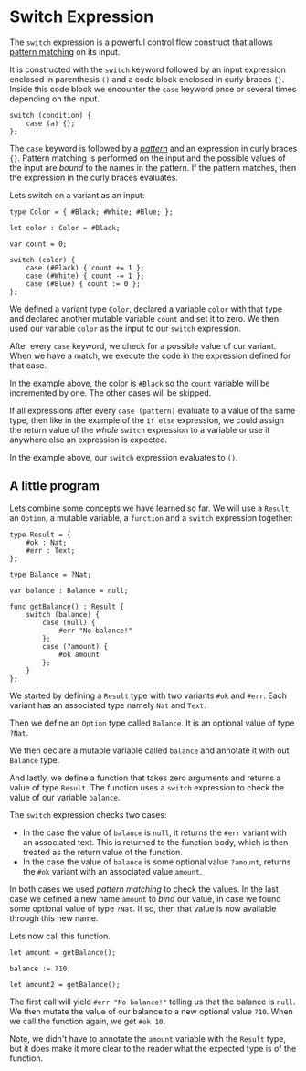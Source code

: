 # Switch Expression
The `switch` expression is a powerful control flow construct that allows [pattern matching](/common-programming-concepts/pattern-matching.html) on its input. 

It is constructed with the `switch` keyword followed by an input expression enclosed in parenthesis `()` and a code block enclosed in curly braces `{}`. Inside this code block we encounter the `case` keyword once or several times depending on the input. 

```motoko
switch (condition) {
    case (a) {};
};
```

The `case` keyword is followed by a *[pattern](/common-programming-concepts/pattern-matching.html)* and an expression in curly braces `{}`. Pattern matching is performed on the input and the possible values of the input are *bound* to the names in the pattern. If the pattern matches, then the expression in the curly braces evaluates. 

Lets switch on a variant as an input:

```motoko
type Color = { #Black; #White; #Blue; };

let color : Color = #Black;

var count = 0;

switch (color) {
    case (#Black) { count += 1 };
    case (#White) { count -= 1 };
    case (#Blue) { count := 0 };
};
```

We defined a variant type `Color`, declared a variable `color` with that type and declared another mutable variable `count` and set it to zero. We then used our variable `color` as the input to our `switch` expression.

After every `case` keyword, we check for a possible value of our variant. When we have a match, we execute the code in the expression defined for that case.

In the example above, the color is `#Black` so the `count` variable will be incremented by one. The other cases will be skipped. 

If all expressions after every `case (pattern)` evaluate to a value of the same type, then like in the example of the `if else` expression, we could assign the return value of the *whole* `switch` expression to a variable or use it anywhere else an expression is expected.

In the example above, our `switch` expression evaluates to `()`.

## A little program

Lets combine some concepts we have learned so far. We will use a `Result`, an `Option`, a mutable variable, a `function` and a `switch` expression together:

```motoko
type Result = {
    #ok : Nat;
    #err : Text;
};

type Balance = ?Nat;

var balance : Balance = null;

func getBalance() : Result {
    switch (balance) {
        case (null) {
            #err "No balance!"
        };
        case (?amount) {
            #ok amount
        };
    }
};
```

We started by defining a `Result` type with two variants `#ok` and `#err`. Each variant has an associated type namely `Nat` and `Text`. 

Then we define an `Option` type called `Balance`. It is an optional value of type `?Nat`.

We then declare a mutable variable called `balance` and annotate it with out `Balance` type.

And lastly, we define a function that takes zero arguments and returns a value of type `Result`. The function uses a `switch` expression to check the value of our variable `balance`.

The `switch` expression checks two cases: 
- In the case the value of `balance` is `null`, it returns the `#err` variant with an associated text. This is returned to the function body, which is then treated as the return value of the function. 
- In the case the value of `balance` is some optional value `?amount`, returns the `#ok` variant with an associated value `amount`.

In both cases we used *pattern matching* to check the values. In the last case we defined a new name `amount` to *bind* our value, in case we found some optional value of type `?Nat`. If so, then that value is now available through this new name. 

Lets now call this function.


```motoko
let amount = getBalance();

balance := ?10;

let amount2 = getBalance();
```

The first call will yield `#err "No balance!"` telling us that the balance is `null`. We then mutate the value of our balance to a new optional value `?10`. When we call the function again, we get `#ok 10`. 

Note, we didn't have to annotate the `amount` variable with the `Result` type, but it does make it more clear to the reader what the expected type is of the function. 